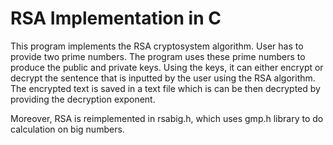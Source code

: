 # RSA Implementation in C

This program implements the RSA cryptosystem algorithm. User has to provide two prime numbers. The program uses these prime numbers to produce the public and private keys. Using the keys, it can either encrypt or decrypt the sentence that is inputted by the user using the RSA algorithm. The encrypted text is saved in a text file which is can be then decrypted by providing the decryption exponent.  

Moreover, RSA is reimplemented in rsabig.h, which uses gmp.h library to do calculation on big numbers.
